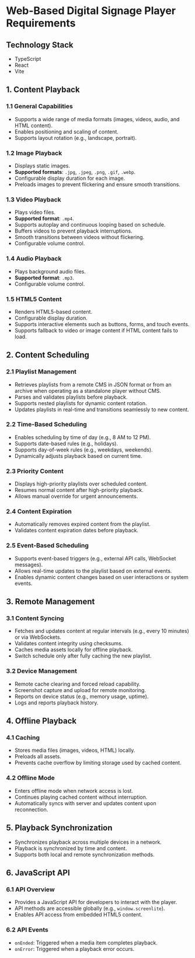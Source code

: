 # Web-Based Digital Signage Player Requirements

## Technology Stack

- TypeScript
- React
- Vite

## 1. Content Playback

### 1.1 General Capabilities
- Supports a wide range of media formats (images, videos, audio, and HTML content).
- Enables positioning and scaling of content.
- Supports layout rotation (e.g., landscape, portrait).

### 1.2 Image Playback
- Displays static images.
- **Supported formats**: `.jpg`, `.jpeg`, `.png`, `.gif`, `.webp`.
- Configurable display duration for each image.
- Preloads images to prevent flickering and ensure smooth transitions.

### 1.3 Video Playback
- Plays video files.
- **Supported format**: `.mp4`.
- Supports autoplay and continuous looping based on schedule.
- Buffers videos to prevent playback interruptions.
- Smooth transitions between videos without flickering.
- Configurable volume control.

### 1.4 Audio Playback
- Plays background audio files.
- **Supported format**: `.mp3`.
- Configurable volume control.

### 1.5 HTML5 Content
- Renders HTML5-based content.
- Configurable display duration.
- Supports interactive elements such as buttons, forms, and touch events.
- Supports fallback to video or image content if HTML content fails to load.

## 2. Content Scheduling

### 2.1 Playlist Management
- Retrieves playlists from a remote CMS in JSON format or from an archive when operating as a standalone player without CMS.
- Parses and validates playlists before playback.
- Supports nested playlists for dynamic content rotation.
- Updates playlists in real-time and transitions seamlessly to new content.

### 2.2 Time-Based Scheduling
- Enables scheduling by time of day (e.g., 8 AM to 12 PM).
- Supports date-based rules (e.g., holidays).
- Supports day-of-week rules (e.g., weekdays, weekends).
- Dynamically adjusts playback based on current time.

### 2.3 Priority Content
- Displays high-priority playlists over scheduled content.
- Resumes normal content after high-priority playback.
- Allows manual override for urgent announcements.

### 2.4 Content Expiration
- Automatically removes expired content from the playlist.
- Validates content expiration dates before playback.

### 2.5 Event-Based Scheduling
- Supports event-based triggers (e.g., external API calls, WebSocket messages).
- Allows real-time updates to the playlist based on external events.
- Enables dynamic content changes based on user interactions or system events.

## 3. Remote Management

### 3.1 Content Syncing
- Fetches and updates content at regular intervals (e.g., every 10 minutes) or via WebSockets.
- Validates content integrity using checksums.
- Caches media assets locally for offline playback.
- Switch schedule only after fully caching the new playlist.

### 3.2 Device Management
- Remote cache clearing and forced reload capability.
- Screenshot capture and upload for remote monitoring.
- Reports on device status (e.g., memory usage, uptime).
- Logs and reports playback history.

## 4. Offline Playback

### 4.1 Caching
- Stores media files (images, videos, HTML) locally.
- Preloads all assets.
- Prevents cache overflow by limiting storage used by cached content.

### 4.2 Offline Mode
- Enters offline mode when network access is lost.
- Continues playing cached content without interruption.
- Automatically syncs with server and updates content upon reconnection.

## 5. Playback Synchronization
- Synchronizes playback across multiple devices in a network.
- Playback is synchronized by time and content.
- Supports both local and remote synchronization methods.

## 6. JavaScript API

### 6.1 API Overview
- Provides a JavaScript API for developers to interact with the player.
- API methods are accessible globally (e.g., `window.screenlite`).
- Enables API access from embedded HTML5 content.

### 6.2 API Events
- `onEnded`: Triggered when a media item completes playback.
- `onError`: Triggered when a playback error occurs.